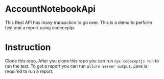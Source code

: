 ﻿# AccountNotebookApi
This Rest API has many transaction to go over. This is a demo to perform test and a report using codeceptjs

# Instruction
Clone this repo. After you clone this repo you can run ```npx codeceptjs run``` to run the test.
To get a report you can run ```allure server output```. Java is required to run a report.
